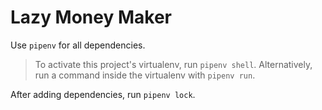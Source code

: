 # Lazy Money Maker

Use `pipenv` for all dependencies.

> To activate this project's virtualenv, run `pipenv shell`.
> Alternatively, run a command inside the virtualenv with `pipenv run`.

After adding dependencies, run `pipenv lock`.
